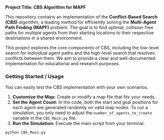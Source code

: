 **Project Title: CBS Algorithm for MAPF**

This repository contains an implementation of the **Conflict-Based Search (CBS)** algorithm, a leading method for efficiently solving the **Multi-Agent Path Finding (MAPF)** problem. The goal is to find optimal, collision-free paths for multiple agents from their starting locations to their respective destinations in a shared environment.

This project explores the core components of CBS, including the low-level search for individual agent paths and the high-level search that resolves conflicts between them. We aim to provide a clear and well-documented implementation for educational and research purposes.

### **Getting Started / Usage**

You can easily test the CBS implementation with your own scenarios.

1.  **Customize the Map:** Create or modify a map file that fits your needs.
2.  **Set the Agent Count:** In the code, both the start and goal positions for each agent are generated randomly on valid map nodes. To run a simulation, you only need to adjust the `number_of_agents_to_create` variable in the `CBS_Main.py` file.
3.  **Run the Simulation:** Execute the main script from your terminal.

<!-- end list -->

```bash
python CBS_Main.py
```
